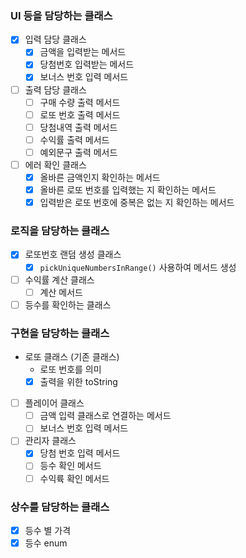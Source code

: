 
### UI 등을 담당하는 클래스
- [X] 입력 담당 클래스
    - [X] 금액을 입력받는 메서드
    - [X] 당첨번호 입력받는 메서드
    - [X] 보너스 번호 입력 메서드
- [ ] 출력 담당 클래스
    - [ ] 구매 수량 출력 메서드
    - [ ] 로또 번호 출력 메서드
    - [ ] 당첨내역 출력 메서드
    - [ ] 수익률 출력 메서드
    - [ ] 예외문구 출력 메서드
- [ ] 에러 확인 클래스
    - [X] 올바른 금액인지 확인하는 메서드
    - [X] 올바른 로또 번호를 입력했는 지 확인하는 메서드
    - [X] 입력받은 로또 번호에 중복은 없는 지 확인하는 메서드

### 로직을 담당하는 클래스
- [X] 로또번호 랜덤 생성 클래스
    - [X] `pickUniqueNumbersInRange()` 사용하여 메서드 생성
- [ ] 수익률 계산 클래스
    - [ ] 계산 메서드
- [ ] 등수를 확인하는 클래스

### 구현을 담당하는 클래스
- 로또 클래스 (기존 클래스)
  - 로또 번호를 의미
  - [X] 출력을 위한 toString
- [ ] 플레이어 클래스
    - [ ] 금액 입력 클래스로 연결하는 메서드
    - [ ] 보너스 번호 입력 메서드
- [ ] 관리자 클래스
    - [X] 당첨 번호 입력 메서드
    - [ ] 등수 확인 메서드
    - [ ] 수익륙 확인 메서드

### 상수를 담당하는 클래스
- [X] 등수 별 가격
- [X] 등수 enum
